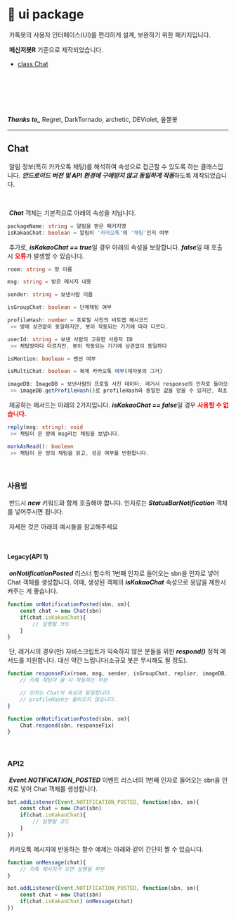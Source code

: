 # 📲 ui package
&nbsp;카톡봇의 사용자 인터페이스(UI)를 편리하게 설계, 보완하기 위한 패키지입니다.

&nbsp;**메신저봇R** 기준으로 제작되었습니다.

- [class Chat](#chat)

&nbsp;

&nbsp;

&nbsp;

***Thanks to_*** Regret, DarkTornado, archetic, DEViolet, 옾챝봇

---------------------------
## Chat
&nbsp;알림 정보(특히 카카오톡 채팅)를 해석하여 속성으로 접근할 수 있도록 하는 클래스입니다. ***안드로이드 버전 및 API 환경에 구애받지 않고 동일하게 작동***하도록 제작되었습니다.

&nbsp;

&nbsp;***Chat*** 객체는 기본적으로 아래의 속성을 지닙니다.
```typescript
packageName: string = 알림을 받은 패키지명
isKakaoChat: boolean = 알림이 '카카오톡'의 '채팅'인지 여부
```

&nbsp;추가로, ***isKakaoChat == true***일 경우 아래의 속성을 보장합니다. ***false***일 때 호출 시 <font color="red"><b>오류</b></font>가 발생할 수 있습니다.
```typescript
room: string = 방 이름

msg: string = 받은 메시지 내용

sender: string = 보낸사람 이름

isGroupChat: boolean = 단체채팅 여부

profileHash: number = 프로필 사진의 비트맵 해시코드
 >> 방에 상관없이 동일하지만, 봇이 작동되는 기기에 따라 다르다.

userId: string = 보낸 사람의 고유한 사용자 ID
 >> 채팅방마다 다르지만, 봇이 작동되는 기기에 상관없이 동일하다

isMention: boolean = 멘션 여부

isMultiChat: boolean = 복제 카카오톡 여부(채자봇의 그거)

imageDB: ImageDB = 보낸사람의 프로필 사진 데이터; 레거시 response의 인자로 들어오는 imageDB와 동일
 >> imageDB.getProfileHash()로 profileHash와 동일한 값을 얻을 수 있지만, 최초 호출을 제외하면 profileHash 사용이 더 빠르다.
```

&nbsp;제공하는 메서드는 아래의 2가지입니다. ***isKakaoChat == false***일 경우 <font color="red"><b>사용할 수 없습니다.</b></font>
```typescript
reply(msg: string): void
 >> 채팅이 온 방에 msg라는 채팅을 보냅니다.

markAsRead(): boolean
 >> 채팅이 온 방의 채팅을 읽고, 성공 여부를 반환합니다.
```

&nbsp;

### 사용법

&nbsp;반드시 ***new*** 키워드와 함께 호출해야 합니다. 인자로는 ***StatusBarNotification*** 객체를 넣어주시면 됩니다.

&nbsp;자세한 것은 아래의 예시들을 참고해주세요

&nbsp;

#### Legacy(API 1)
&nbsp;***onNotificationPosted*** 리스너 함수의 1번째 인자로 들어오는 sbn을 인자로 넣어 Chat 객체를 생성합니다. 이때, 생성된 객체의 ***isKakaoChat*** 속성으로 응답을 제한시켜주는 게 좋습니다.

```javascript
function onNotificationPosted(sbn, sm){
    const chat = new Chat(sbn)
    if(chat.isKakaoChat){
        // 실행될 코드
    }
}
```

&nbsp;단, 레거시의 경우(만) 자바스크립트가 익숙하지 않은 분들을 위한 ***respond()*** 정적 메서드를 지원합니다. 대신 약간 느립니다(소규모 봇은 무시해도 될 정도).
```javascript
function responseFix(room, msg, sender, isGroupChat, replier, imageDB, packageName, isMultiChat, isMention, userId){
    // 카톡 채팅이 올 시 작동하는 부분

    // 인자는 Chat의 속성과 동일합니다.
    // profileHash는 들어오지 않습니다.
}

function onNotificationPosted(sbn, sm){
    Chat.respond(sbn, responseFix)
}
```

&nbsp;

### API2
&nbsp;***Event.NOTIFICATION_POSTED*** 이벤트 리스너의 1번째 인자로 들어오는 sbn을 인자로 넣어 Chat 객체를 생성합니다.
```javascript
bot.addListener(Event.NOTIFICATION_POSTED, function(sbn, sm){
    const chat = new Chat(sbn)
    if(chat.isKakaoChat){
        // 실행될 코드
    }
})
```

&nbsp;카카오톡 메시지에 반응하는 함수 예제는 아래와 같이 간단히 짤 수 있습니다.
```javascript
function onMessage(chat){
    // 카톡 메시지가 오면 실행될 부분
}

bot.addListener(Event.NOTIFICATION_POSTED, function(sbn, sm){
    const chat = new Chat(sbn)
    if(chat.isKakaoChat) onMessage(chat)
})
```